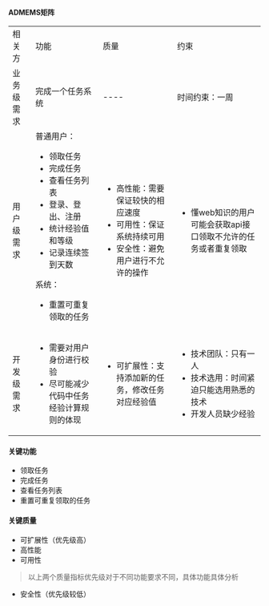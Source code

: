 #### ADMEMS矩阵
<table>
    <tr>
        <td>相关方</td>
        <td>功能</td>
        <td>质量</td>
        <td>约束</td>
    </tr>
    <tr>
        <td>业务级需求</td>
        <td>完成一个任务系统</td>
        <td>----</td>
        <td>
            时间约束：一周
        </td>
    </tr>
    <tr>
        <td>用户级需求</td>
        <td>
        普通用户：
            <ul>
                <li>领取任务</li>
                <li>完成任务</li>
                <li>查看任务列表</li>
                <li>登录、登出、注册</li>
                <li>统计经验值和等级</li>
                <li>记录连续签到天数</li>
            </ul>
        系统：
            <ul>
                <li>重置可重复领取的任务</li>
            </ul>
        </td>
        <td>
            <ul>
                <li>高性能：需要保证较快的相应速度</li>
                <li>可用性：保证系统持续可用</li>
                <li>安全性：避免用户进行不允许的操作</li>
            </ul>
        </td>
        <td>
            <ul>
                <li>懂web知识的用户可能会获取api接口领取不允许的任务或者重复领取</li>
            </ul>
        </td>
    </tr>
    <tr>
        <td>开发级需求</td>
        <td>
            <ul>
                <li>需要对用户身份进行校验</li>
                <li>尽可能减少代码中任务经验计算规则的体现</li>
            </ul>
        </td>
        <td>
            <ul>
                <li>可扩展性：支持添加新的任务，修改任务对应经验值</li>
            </ul>
        </td>
        <td>
            <ul>
                <li>技术团队：只有一人</li>
                <li>技术选用：时间紧迫只能选用熟悉的技术</li>
                <li>开发人员缺少经验</li>
            </ul>
        </td>
    </tr>
</table>

#### 关键功能
- 领取任务
- 完成任务
- 查看任务列表
- 重置可重复领取的任务

#### 关键质量
- 可扩展性（优先级高）
- 高性能
- 可用性
> 以上两个质量指标优先级对于不同功能要求不同，具体功能具体分析
- 安全性（优先级较低）